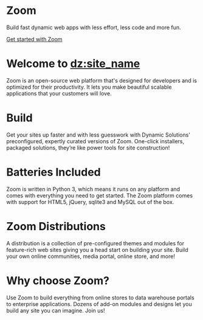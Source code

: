 <style>
.two_col {{
   width: 45%;
   float: left;
   margin: 10px;
}}

</style>

<div class="jumbotron">
<h1>Zoom</h1>
<p>Build fast dynamic web apps with less effort, less code and more fun.</p>
<p><a class="btn btn-success btn-lg" role="default" href="https://www.dynamic-solutions.com/zoom.html">Get started with Zoom</a></p>
</div>


Welcome to <dz:site_name>
====

Zoom is an open-source web platform that's designed for developers and is optimized for their productivity. It lets you make beautiful scalable applications that your customers will love.


<div class=two_col>

<h1>Build</h1>
Get your sites up faster and with less guesswork with Dynamic Solutions' preconfigured, expertly curated versions of Zoom. One-click installers, packaged solutions, they’re like power tools for site construction!

</div>
<div class=two_col>

<h1>Batteries Included</h1>
Zoom is written in Python 3, which means it runs on any platform and comes with everything you need to get started.  The Zoom platform comes with support for HTML5, jQuery, sqlite3 and MySQL out of the box.

</div>
<div class=two_col>

<h1>Zoom Distributions</h1>
A distribution is a collection of pre-configured themes and modules for feature-rich web sites giving you a head start on building your site. Build your own online communities, media portal, online store, and more!

</div>

<div class=two_col>

<h1>Why choose Zoom?</h1>
Use Zoom to build everything from online stores to data warehouse portals to enterprise applications. Dozens of add-on modules and designs let you build any site you can imagine. Join us!

</div>
